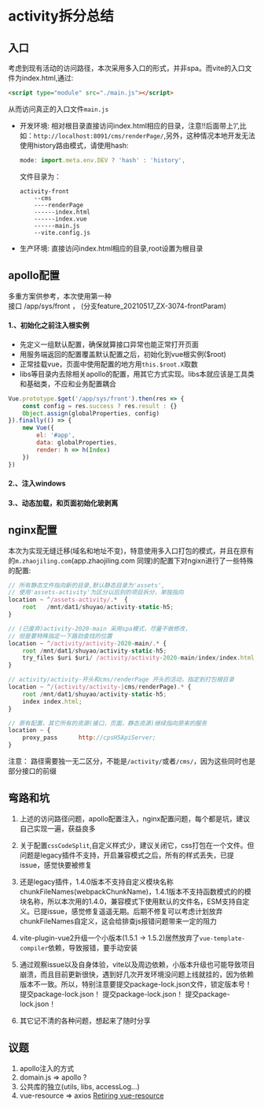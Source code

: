 # activity拆分总结

## 入口

考虑到现有活动的访问路径，本次采用多入口的形式，并非spa。而vite的入口文件为index.html,通过:
```html
<script type="module" src="./main.js"></script>
```
从而访问真正的入口文件`main.js`

- 开发环境:
相对根目录直接访问index.html相应的目录，注意!!后面带上’/’,比如：`http://localhost:8091/cms/renderPage/`,另外，这种情况本地开发无法使用history路由模式，请使用hash:

    ```js
    mode: import.meta.env.DEV ? 'hash' : 'history',
    ````

    文件目录为：

    ````
    activity-front
        --cms
        ----renderPage
        ------index.html
        ------index.vue
        ------main.js
        --vite.config.js
    ````

- 生产环境: 
直接访问index.html相应的目录,root设置为根目录

## apollo配置

多重方案供参考，本次使用第一种<br>
接口 /app/sys/front ， (分支feature_20210517_ZX-3074-frontParam)

#### 1.、初始化之前注入根实例
- 先定义一组默认配置，确保就算接口异常也能正常打开页面
- 用服务端返回的配置覆盖默认配置之后，初始化到vue根实例($root)
- 正常挂载vue，页面中使用配置的地方用`this.$root.X`取数
- libs等目录内去除相关apollo的配置，用其它方式实现。libs本就应该是工具类和基础类，不应和业务配置耦合
```js
Vue.prototype.$get('/app/sys/front').then(res => {
    const config = res.success ? res.result : {}
    Object.assign(globalProperties, config)
}).finally(() => {
    new Vue({
        el: '#app',
        data: globalProperties,
        render: h => h(Index)
    })
})
```

#### 2.、注入windows

#### 3.、动态加载，和页面初始化玻剥离

## nginx配置
本次为实现无缝迁移(域名和地址不变)，特意使用多入口打包的模式，并且在原有的`m.zhaojiling.com`(app.zhaojiling.com 同理)的配置下对ngixn进行了一些特殊的配置:

```js
// 所有静态文件指向新的目录,默认静态目录为'assets',
// 使用'assets-activity'为区分以后别的项目拆分，单独指向
location ~ ^/assets-activity/.*  {
    root   /mnt/dat1/shuyao/activity-static-h5;
}

// (已废弃)activity-2020-main 采用spa模式，尽量不做修改，
// 但是要特殊指定一下路劲查找的位置
location ~ ^/activity/activity-2020-main/.* {
    root /mnt/dat1/shuyao/activity-static-h5;
    try_files $uri $uri/ /activity/activity-2020-main/index/index.html;
}

// activity/activity-开头和cms/renderPage 开头的活动，指定到打包根目录
location ~ ^/(activity/activity-|cms/renderPage).* {
    root /mnt/dat1/shuyao/activity-static-h5;
    index index.html;
}

// 原有配置，其它所有的资源(接口，页面，静态资源)继续指向原来的服务
location ~ {
    proxy_pass      http://cpsH5ApiServer;
}
````

注意： 路径需要独一无二区分，不能是`/activity/`或者`/cms/`，因为这些同时也是部分接口的前缀

## 弯路和坑

1. 上述的访问路径问题，apollo配置注入，nginx配置问题，每个都是坑，建议自己实现一遍，获益良多

2. 关于配置`cssCodeSplit`,自定义样式少，建议关闭它，css打包在一个文件。但问题是legacy插件不支持，开启兼容模式之后，所有的样式丢失，已提issue，感觉快要被修复

3. 还是legacy插件，1.4.0版本不支持自定义模块名称chunkFileNames(webpackChunkName)，1.4.1版本不支持函数模式的的模块名称，所以本次用的1.4.0，兼容模式下使用默认的文件名，ESM支持自定义。已提issue，感觉修复遥遥无期。后期不修复可以考虑计划放弃chunkFileNames自定义，这会给排查js报错问题带来一定的阻力

4. vite-plugin-vue2升级一个小版本(1.5.1 -> 1.5.2)居然放弃了`vue-template-compiler`依赖，导致报错，要手动安装

5. 通过观察issue以及自身体验，vite以及周边依赖，小版本升级也可能导致项目崩溃，而且目前更新很快，遇到好几次开发环境没问题上线就挂的，因为依赖版本不一致。所以，特别注意要提交package-lock.json文件，锁定版本号！
提交package-lock.json！
提交package-lock.json！
提交package-lock.json！

6. 其它记不清的各种问题，想起来了随时分享

## 议题

1. apollo注入的方式
2. domain.js  =>  apollo ?
3. 公共库的独立(utils, libs, accessLog...)
4. vue-resource  =>  axios  [Retiring vue-resource](https://medium.com/the-vue-point/retiring-vue-resource-871a82880af4)


<style>
    .page-header {
        display: none;
    }
</style>